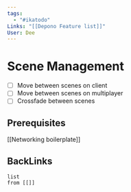 ```yaml
---
tags:
  - "#ikatodo"
Links: "[[Depono Feature list]]"
User: Dee
---
```



# Scene Management
- [ ] Move between scenes on client
- [ ] Move between scenes on multiplayer
- [ ] Crossfade between scenes
## Prerequisites 
[[Networking boilerplate]]
## BackLinks

```dataview
list
from [[]]
```

